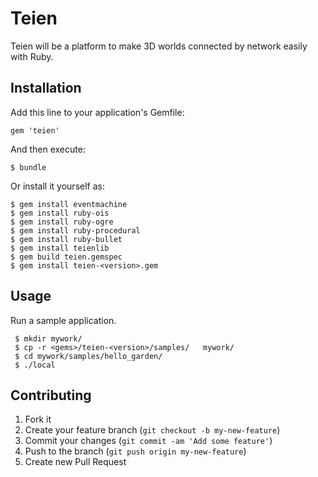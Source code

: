 # Teien

Teien will be a platform to make 3D worlds connected by network easily with Ruby.

## Installation

Add this line to your application's Gemfile:

    gem 'teien'

And then execute:

    $ bundle

Or install it yourself as:

    $ gem install eventmachine 
    $ gem install ruby-ois
    $ gem install ruby-ogre 
    $ gem install ruby-procedural 
    $ gem install ruby-bullet 
    $ gem install teienlib 
    $ gem build teien.gemspec
    $ gem install teien-<version>.gem 

## Usage

Run a sample application.

     $ mkdir mywork/ 
     $ cp -r <gems>/teien-<version>/samples/   mywork/
     $ cd mywork/samples/hello_garden/
     $ ./local 

## Contributing

1. Fork it
2. Create your feature branch (`git checkout -b my-new-feature`)
3. Commit your changes (`git commit -am 'Add some feature'`)
4. Push to the branch (`git push origin my-new-feature`)
5. Create new Pull Request
